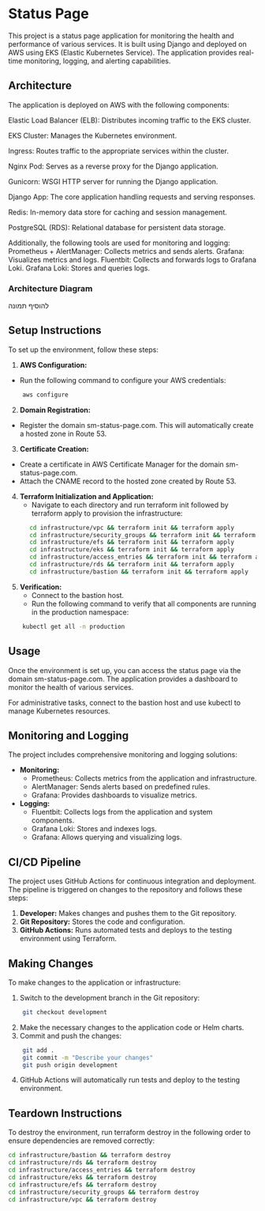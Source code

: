 # Status Page

This project is a status page application for monitoring the health and performance of various services. It is built using Django and deployed on AWS using EKS (Elastic Kubernetes Service). The application provides real-time monitoring, logging, and alerting capabilities.

## Architecture
The application is deployed on AWS with the following components:

Elastic Load Balancer (ELB): Distributes incoming traffic to the EKS cluster.

EKS Cluster: Manages the Kubernetes environment.

Ingress: Routes traffic to the appropriate services within the cluster.

Nginx Pod: Serves as a reverse proxy for the Django application.

Gunicorn: WSGI HTTP server for running the Django application.

Django App: The core application handling requests and serving responses.

Redis: In-memory data store for caching and session management.

PostgreSQL (RDS): Relational database for persistent data storage.

Additionally, the following tools are used for monitoring and logging:
Prometheus + AlertManager: Collects metrics and sends alerts.
Grafana: Visualizes metrics and logs.
Fluentbit: Collects and forwards logs to Grafana Loki.
Grafana Loki: Stores and queries logs.

### Architecture Diagram
להוסיף תמונה

## Setup Instructions
To set up the environment, follow these steps:

1. **AWS Configuration:**
  - Run the following command to configure your AWS credentials:
```bash
    aws configure
```

2. **Domain Registration:**
  - Register the domain sm-status-page.com. This will automatically create a hosted zone in Route 53.

3. **Certificate Creation:**
  - Create a certificate in AWS Certificate Manager for the domain sm-status-page.com.
  - Attach the CNAME record to the hosted zone created by Route 53.

4. **Terraform Initialization and Application:**
   - Navigate to each directory and run terraform init followed by terraform apply to provision the infrastructure:
```bash
      cd infrastructure/vpc && terraform init && terraform apply
      cd infrastructure/security_groups && terraform init && terraform apply
      cd infrastructure/efs && terraform init && terraform apply
      cd infrastructure/eks && terraform init && terraform apply
      cd infrastructure/access_entries && terraform init && terraform apply
      cd infrastructure/rds && terraform init && terraform apply
      cd infrastructure/bastion && terraform init && terraform apply
```

5. **Verification:**
   - Connect to the bastion host.
   - Run the following command to verify that all components are running in the production namespace:
```bash
    kubectl get all -n production
```


## Usage
Once the environment is set up, you can access the status page via the domain sm-status-page.com. The application provides a dashboard to monitor the health of various services.

For administrative tasks, connect to the bastion host and use kubectl to manage Kubernetes resources.

## Monitoring and Logging
The project includes comprehensive monitoring and logging solutions:

- **Monitoring:**
  - Prometheus: Collects metrics from the application and infrastructure.
  - AlertManager: Sends alerts based on predefined rules.
  - Grafana: Provides dashboards to visualize metrics.
- **Logging:**
  - Fluentbit: Collects logs from the application and system components.
  - Grafana Loki: Stores and indexes logs.
  - Grafana: Allows querying and visualizing logs.
 
## CI/CD Pipeline
The project uses GitHub Actions for continuous integration and deployment. The pipeline is triggered on changes to the repository and follows these steps:

1. **Developer:** Makes changes and pushes them to the Git repository.
2. **Git Repository:** Stores the code and configuration.
3. **GitHub Actions:** Runs automated tests and deploys to the testing environment using Terraform.

## Making Changes
To make changes to the application or infrastructure:

1. Switch to the development branch in the Git repository:
```bash
    git checkout development
```

2. Make the necessary changes to the application code or Helm charts.
3. Commit and push the changes:
```bash
    git add .
    git commit -m "Describe your changes"
    git push origin development
```
4. GitHub Actions will automatically run tests and deploy to the testing environment.

## Teardown Instructions
To destroy the environment, run terraform destroy in the following order to ensure dependencies are removed correctly:

```bash
cd infrastructure/bastion && terraform destroy
cd infrastructure/rds && terraform destroy
cd infrastructure/access_entries && terraform destroy
cd infrastructure/eks && terraform destroy
cd infrastructure/efs && terraform destroy
cd infrastructure/security_groups && terraform destroy
cd infrastructure/vpc && terraform destroy
```


    
